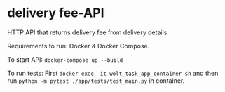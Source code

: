 # delivery fee-API

HTTP API that returns delivery fee from delivery details.

Requirements to run: Docker & Docker Compose.

To start API: ```docker-compose up --build```  

To run tests:
First ```docker exec -it wolt_task_app_container sh``` 
and then run ```python -m pytest ./app/tests/test_main.py```
in container. 
